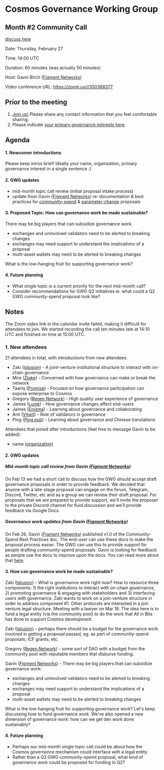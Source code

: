 # Cosmos Governance Working Group
## Month #2 Community Call
[discuss here](https://forum.cosmos.network/t/gwg-community-calls-updates/3238)

Date: Thursday, February 27

Time: 14:00 UTC

Duration: 60 minutes (was actually 50 minutes)

Host: Gavin Birch ([Figment Networks](https://figment.network))

Video conference URL: https://zoom.us/j/350368377

## Prior to the meeting
1. [Join us!](http://bit.ly/2sukvxa) Please share any contact information that you feel comfortable sharing.
2. Please indicate [your primary governance interests here](https://docs.google.com/document/d/1jdSwln5L7KLvEkkM91GhlblniSynmAjMyAWSLONxTGQ/edit?usp=sharing).

## Agenda

#### 1. Newcomer introductions
Please keep intros brief! Ideally your name, organization, primary governance interest in a single sentence :)

#### 2. GWG updates
- mid-month topic call review (initial proposal intake process)
- update from Gavin ([Figment Networks](https://figment.network)) re: documentation & best practices for [community-spend](https://github.com/gavinly/CosmosCommunitySpend) & [parameter-change](https://github.com/gavinly/CosmosParametersWiki) proposals

#### 3. Proposed Topic: How can governance work be made sustainable?
There may be big players that can subsidize governance work:
- exchanges and uninvolved validators need to be alerted to breaking changes
- exchanges may need support to understand the implications of a proposal
- multi-asset wallets may need to be alerted to breaking changes

What is the low-hanging fruit for supporting governance work?

#### 4. Future planning
- What single topic is a current priority for the next mid-month call?
- Consider recommendations for GWG Q2 initiatives ie. what could a Q2 GWG community-spend proposal look like?

## Notes
The Zoom video link in the calendar invite failed, making it difficult for attendees to join. We started recording the call ten minutes late at 14:10 UTC and finished on time at 15:00 UTC.

### 1. New attendees
21 attendees in total, with introductions from new attendees:
- Zaki ([Iqlusion](https://www.iqlusion.io)) - A joint-venture institutional structure to interact with on-chain governance
- Mira ([Ztake](https://ztake.org)) - Concerned with how governance can make or break the network
- Taariq ([Promise](https://www.promiseprotocols.com)) - Focused on how governance participation can expose enterprise to Cosmos
- Gregory ([Regen Network](https://www.regen.network)) - High quality user experience of governance
- James ([Lunie](https://lunie.io/#/)) - How governance changes affect end-users
- James ([Enigma](https://lunie.io/#/)) - Learning about governance and collaborating
- Anil ([Vitwit](https://www.vitwit.com/)) - Role of validators in governance
- Ping ([Ping.pub](https://ping.pub/)) - Learning about governance and Chinese translations

Attendees that joined after introductions (feel free to message Gavin to be added):
- name ([organization)](https://google.com)


#### 2. GWG updates
##### Mid-month topic call review from Gavin ([Figment Networks](https://figment.network))
On Feb 13 we had a short call to discuss how the GWG should accept draft governance proposals in order to provide feedback. We decided that anyone with a late-stage proposal can engage on the forum, Telegram, Discord, Twitter, etc and as a group we can review their draft proposal. For proposals that we are prepared to provide support, we'll invite the proposer to the private Discord channel for fluid discussion and we'll provide feedback via Google Docs. 

##### Governance work updates from Gavin ([Figment Networks](https://figment.network))
On Feb 26, Gavin ([Figment Networks](https://figment.network)) published v1.0 of the Community-Spend Best Practices doc. The end-user can use these docs to make the proposal process easier. The GWG can use this to provide support for people drafting community-spend proposals. Gavin is looking for feedback as people use the docs to improve upon the docs. You can read more about that [here](https://figment.network/resources/cosmos-community-spend-best-practices/).

#### 3. How can governance work be made sustainable?
Zaki ([Iqlusion](https://www.iqlusion.io)) - What is governance work right now? How to resource three components: 1) the right institutions to interact with on-chain governance, 2) promoting governance & engaging with stakeholders and 3) interfacing users with governance. Zaki wants to work on a join-venture structure in order to address component #1. Other protocols are interested in a join venture legal structure. Meeting with a lawyer on Mar 16. The idea here is to fund a legal entity (via the community pool) to do the work that All in Bits has done to support Cosmos development.

Zaki ([Iqlusion](https://www.iqlusion.io)) - perhaps there should be a budget for the governance work involved in getting a proposal passed, eg. as part of community-spend proposals; ICF grants; etc.

Gregory ([Regen Network](https://www.regen.network)) - some sort of DAO with a budget from the community pool with reputable members that disburse funding.

Gavin ([Figment Networks](https://figment.network)) - There may be big players that can subsidize governance work:
- exchanges and uninvolved validators need to be alerted to breaking changes
- exchanges may need support to understand the implications of a proposal
- multi-asset wallets may need to be alerted to breaking changes

What is the low-hanging fruit for supporting governance work? Let's keep discussing how to fund governance work. We've also opened a new dimension of governance work: how can we get dev work done sustainably?

#### 4. Future planning
- Perhaps our mid-month single topic call could be about how the Cosmos governance mechanism could interface with a legal entity
- Rather than a Q2 GWG community-spend proposal, what kind of governance work could be proposed for funding in Q2?
